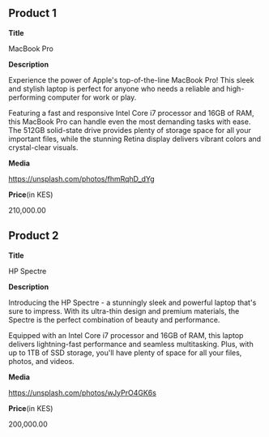 ## Product 1

**Title**

MacBook Pro

**Description** 

Experience the power of Apple's top-of-the-line MacBook Pro! This sleek and stylish laptop is perfect for anyone who needs a reliable and high-performing computer for work or play.

Featuring a fast and responsive Intel Core i7 processor and 16GB of RAM, this MacBook Pro can handle even the most demanding tasks with ease. The 512GB solid-state drive provides plenty of storage space for all your important files, while the stunning Retina display delivers vibrant colors and crystal-clear visuals.

**Media**

https://unsplash.com/photos/fhmRqhD_dYg

**Price**(in KES)

210,000.00

## Product 2

**Title**

HP Spectre

**Description** 

Introducing the HP Spectre - a stunningly sleek and powerful laptop that's sure to impress. With its ultra-thin design and premium materials, the Spectre is the perfect combination of beauty and performance.

Equipped with an Intel Core i7 processor and 16GB of RAM, this laptop delivers lightning-fast performance and seamless multitasking. Plus, with up to 1TB of SSD storage, you'll have plenty of space for all your files, photos, and videos.

**Media**

https://unsplash.com/photos/wJyPrO4GK6s

**Price**(in KES)

200,000.00